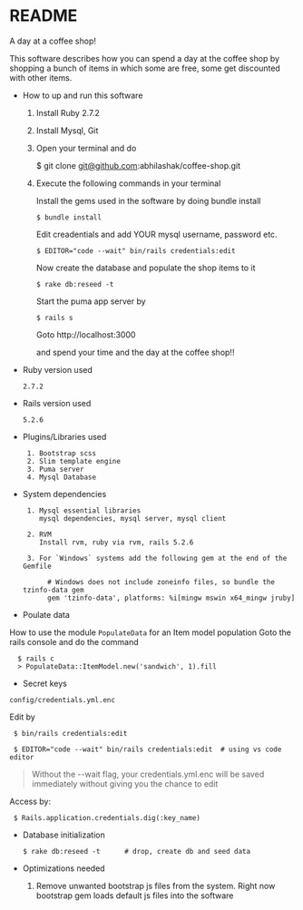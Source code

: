# README

A day at a coffee shop!

This software describes how you can spend a day at the coffee shop by shopping
a bunch of items in which some are free, some get discounted with other items.

* How to up and run this software

    1. Install Ruby 2.7.2
    2. Install Mysql, Git
    3. Open your terminal and do

        $ git clone git@github.com:abhilashak/coffee-shop.git

    4. Execute the following commands in your terminal
       
       Install the gems used in the software by doing bundle install

           $ bundle install

       Edit creadentials and add YOUR mysql username, password etc.
         
           $ EDITOR="code --wait" bin/rails credentials:edit

       Now create the database and populate the shop items to it

           $ rake db:reseed -t

       Start the puma app server by

           $ rails s

       Goto http://localhost:3000

       and spend your time and the day at the coffee shop!!

* Ruby version used

      2.7.2

* Rails version used

      5.2.6

* Plugins/Libraries used

       1. Bootstrap scss
       2. Slim template engine
       3. Puma server
       4. Mysql Database

* System dependencies

       1. Mysql essential libraries
          mysql dependencies, mysql server, mysql client

       2. RVM
          Install rvm, ruby via rvm, rails 5.2.6

       3. For `Windows` systems add the following gem at the end of the Gemfile

            # Windows does not include zoneinfo files, so bundle the tzinfo-data gem
            gem 'tzinfo-data', platforms: %i[mingw mswin x64_mingw jruby] 

* Poulate data

How to use the module `PopulateData` for an Item model population
Goto the rails console and do the command

      $ rails c
      > PopulateData::ItemModel.new('sandwich', 1).fill

* Secret keys

`config/credentials.yml.enc`

Edit by

     $ bin/rails credentials:edit

     $ EDITOR="code --wait" bin/rails credentials:edit  # using vs code editor

> Without the --wait flag, your credentials.yml.enc will be saved immediately without giving you the chance to edit

Access by:

     $ Rails.application.credentials.dig(:key_name)

* Database initialization

      $ rake db:reseed -t      # drop, create db and seed data

* Optimizations needed

    1. Remove unwanted bootstrap js files from the system.
       Right now bootstrap gem loads default js files into the software
 

